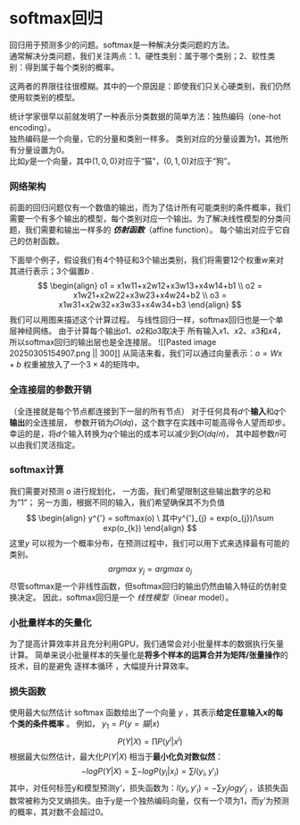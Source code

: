 # softmax回归  
  
回归用于预测多少的问题。softmax是一种解决分类问题的方法。  
通常解决分类问题，我们关注两点：1、硬性类别：属于哪个类别；2、软性类别：得到属于每个类别的概率。  
  
这两者的界限往往很模糊。其中的一个原因是：即使我们只关心硬类别，我们仍然使用软类别的模型。  
  
统计学家很早以前就发明了一种表示分类数据的简单方法：独热编码（one-hot encoding）。  
独热编码是一个向量，它的分量和类别一样多。 类别对应的分量设置为1，其他所有分量设置为0。  
比如$y$是一个向量，其中$(1,0,0)$对应于“猫”，$(0,1,0)$对应于“狗”。

### 网络架构
前面的回归问题仅有一个数值的输出，而为了估计所有可能类别的条件概率，我们需要一个有多个输出的模型，每个类别对应一个输出。为了解决线性模型的分类问题，我们需要和输出一样多的 **_仿射函数_**（affine function）。 每个输出对应于它自己的仿射函数。

下面举个例子，假设我们有4个特征和3个输出类别，我们将需要12个权重$w$来对其进行表示；3个偏置$b$ .
$$
\begin{align}
o1 = x1w11+x2w12+x3w13+x4w14+b1 \\
o2 = x1w21+x2w22+x3w23+x4w24+b2 \\
o3 = x1w31+x2w32+x3w33+x4w34+b3
\end{align}
$$
我们可以用图来描述这个计算过程。 与线性回归一样，softmax回归也是一个单层神经网络。 
由于计算每个输出𝑜1、𝑜2和𝑜3取决于 所有输入𝑥1、𝑥2、𝑥3和𝑥4， 所以softmax回归的输出层也是全连接层。
![[Pasted image 20250305154907.png || 300]]
从简洁来看，我们可以通过向量表示：$o=Wx+b$ 权重被放入了一个$3×4$的矩阵中。

### 全连接层的参数开销
（全连接就是每个节点都连接到下一层的所有节点）
对于任何具有𝑑个**输入**和𝑞个**输出**的全连接层， 参数开销为𝑂(𝑑𝑞)，这个数字在实践中可能高得令人望而却步。 
幸运的是，将𝑑个输入转换为𝑞个输出的成本可以减少到𝑂(𝑑𝑞/𝑛)， 其中超参数𝑛可以由我们灵活指定。

### softmax计算
我们需要对预测 $o$ 进行规划化，
	一方面，我们希望限制这些输出数字的总和为“1”；
	另一方面，根据不同的输入，我们希望确保其不为负值
$$
\begin{align}
y^{'} = softmax(o) \   其中y^{'}_{j} = exp(o_{j})/\sum exp(o_{k})
\end{align}
$$
这里$y$ 可以视为一个概率分布，在预测过程中，我们可以用下式来选择最有可能的类别。
$$
argmax \ y_{j} = argmax \ o_{j}
$$
尽管softmax是一个非线性函数，但softmax回归的输出仍然由输入特征的仿射变换决定。 因此，softmax回归是一个 _线性模型_（linear model）。

### 小批量样本的矢量化
为了提高计算效率并且充分利用GPU，我们通常会对小批量样本的数据执行矢量计算。
简单来说小批量样本的矢量化是**将多个样本的运算合并为矩阵/张量操作**的技术，目的是避免 逐样本循环 ，大幅提升计算效率。

### 损失函数
使用最大似然估计
softmax 函数给出了一个向量 $y$ ，其表示**给定任意输入x的每个类的条件概率** 。
例如， $y_1=P(y=猫|x)$ 
$$
P(Y|X) = \prod P(y^{i} | x^{i})
$$
根据最大似然估计，最大化$P(Y|X)$ 相当于**最小化负对数似然**：
$$
-logP(Y|X) = \sum -logP(y_i|x_i) = \sum l(y_i,y'_i)
$$
其中，对任何标签y和模型预测y‘，损失函数为：$l(y_i,y'_i)=- \sum y_jlogy'_j$ ，该损失函数常被称为交叉熵损失。由于y是一个独热编码向量，仅有一个项为1，而y’为预测的概率，其对数不会超过0。